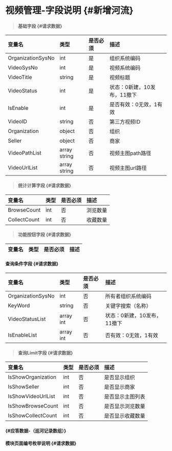# 视频管理-字段说明 {#新增河流}

> #### 基础字段 {#请求数据}

| 变量名 | 类型 | 是否必须 | 描述 |
| :--- | :--- | :--- | :--- |
| OrganizationSysNo | int | 是 | 组织系统编码 |
| VideoSysNo | int | 是 | 视频系统编码 |
| VideoTitle | string | 是 | 视频标题 |
| VideoStatus | int | 是 | 状态：0新建，10发布，11撤下 |
| IsEnable | int | 是 | 是否有效：0无效，1有效 |
| VideoID | string | 否 | 第三方视频ID |
| Organization | object | 否 | 组织 |
| Seller | object | 否 | 商家 |
| VideoPathList | array string | 否 | 视频主图path路径 |
| VideoUrlList | array string | 否 | 视频主图url路径 |

> #### 统计计算字段 {#请求数据}

| 变量名 | 类型 | 是否必须 | 描述 |
| :--- | :--- | :--- | :--- |
| BrowseCount | int | 否 | 浏览数量 |
| CollectCount | int | 否 | 收藏数量 |

> #### 功能按钮字段 {#请求数据}

| 变量名 | 类型 | 是否必须 | 描述 |
| :--- | :--- | :--- | :--- |


#### 查询条件字段 {#请求数据}

| 变量名 | 类型 | 是否必须 | 描述 |
| :--- | :--- | :--- | :--- |
| OrganizationSysNo | int | 否 | 所有者组织系统编码 |
| KeyWord | string | 否 | 关键字搜索（名称） |
| VideoStatusList | array int | 否 | 状态：0新建，10发布，11撤下 |
| IsEnableList | array int | 否 | 否有效：0无效，1有效 |

> #### 查询Limit字段 {#请求数据}

| 变量名 | 类型 | 是否必须 | 描述 |
| :--- | :--- | :--- | :--- |
| IsShowOrganization | int | 否 | 是否显示组织 |
| IsShowSeller | int | 否 | 是否显示商家 |
| IsShowVideoUrlList | int | 否 | 是否显示主图列表 |
| IsShowBrowseCount | int | 否 | 是否显示浏览数量 |
| IsShowCollectCount | int | 否 | 是否显示收藏数量 |

####  {#应答数据-（巡河记录数组）}

#### 模块页面编号枚举说明 {#请求数据}




